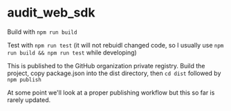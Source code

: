 # audit_web_sdk

Build with `npm run build`

Test with `npm run test` (it will not rebuidl changed code, so I usually use `npm run build && npm run test` while developing)

This is published to the GitHub organization private registry. Build the project, copy package.json into the dist directory, then `cd dist` followed by `npm publish`

At some point we'll look at a proper publishing workflow but this so far is rarely updated.